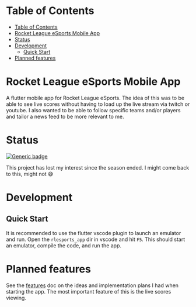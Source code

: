 # Table of Contents
- [Table of Contents](#table-of-contents)
- [Rocket League eSports Mobile App](#rocket-league-esports-mobile-app)
- [Status](#status)
- [Development](#development)
  - [Quick Start](#quick-start)
- [Planned features](#planned-features)

# Rocket League eSports Mobile App
A flutter mobile app for Rocket League eSports. The idea of this was to be able to see live scores without having to 
load up the live stream via twitch or youtube. I also wanted to be able to follow specific teams and/or players and 
tailor a news feed to be more relevant to me.

# Status
[![Generic badge](https://img.shields.io/badge/Status-On%20Hold-yellow.svg)](https://shields.io/)

This project has lost my interest since the season ended. I might come back to this, might not 😅

# Development
## Quick Start
It is recommended to use the flutter vscode plugin to launch an emulator and run. Open the `rlesports_app` dir in vscode 
and hit `F5`. This should start an emulator, compile the code, and run the app.

# Planned features
See the [features](./docs/features.md) doc on the ideas and implementation plans I had when starting the app. The most 
important feature of this is the live scores viewing.
